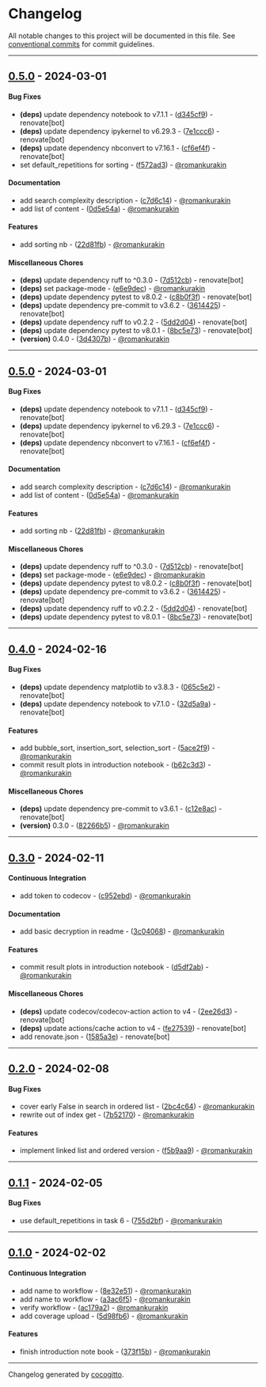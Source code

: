 # Changelog
All notable changes to this project will be documented in this file. See [conventional commits](https://www.conventionalcommits.org/) for commit guidelines.

- - -
## [0.5.0](https://github.com/romankurakin/data-structures-and-algorithms/compare/0.4.1..0.5.0) - 2024-03-01
#### Bug Fixes
- **(deps)** update dependency notebook to v7.1.1 - ([d345cf9](https://github.com/romankurakin/data-structures-and-algorithms/commit/d345cf92543dedf511e60cb0f966f4863b210b38)) - renovate[bot]
- **(deps)** update dependency ipykernel to v6.29.3 - ([7e1ccc6](https://github.com/romankurakin/data-structures-and-algorithms/commit/7e1ccc69b2bb56c470817c22506aa741382cf5be)) - renovate[bot]
- **(deps)** update dependency nbconvert to v7.16.1 - ([cf6ef4f](https://github.com/romankurakin/data-structures-and-algorithms/commit/cf6ef4fe8ce323fa8a901d496a878c59b7afe9f3)) - renovate[bot]
- set default_repetitions for sorting - ([f572ad3](https://github.com/romankurakin/data-structures-and-algorithms/commit/f572ad35edfd76a1619a9a59d503c04f48a53152)) - [@romankurakin](https://github.com/romankurakin)
#### Documentation
- add search complexity description - ([c7d6c14](https://github.com/romankurakin/data-structures-and-algorithms/commit/c7d6c14d3a040959d97e0977778ff556fa9ba9b3)) - [@romankurakin](https://github.com/romankurakin)
- add list of content - ([0d5e54a](https://github.com/romankurakin/data-structures-and-algorithms/commit/0d5e54a4466afa53b2b61d1b847bc020b56cee94)) - [@romankurakin](https://github.com/romankurakin)
#### Features
- add sorting nb - ([22d81fb](https://github.com/romankurakin/data-structures-and-algorithms/commit/22d81fb8cc1111106cbcb68ab7061472cbaf2eee)) - [@romankurakin](https://github.com/romankurakin)
#### Miscellaneous Chores
- **(deps)** update dependency ruff to ^0.3.0 - ([7d512cb](https://github.com/romankurakin/data-structures-and-algorithms/commit/7d512cb418b059e0304f9a11a6329960cc1f001b)) - renovate[bot]
- **(deps)** set package-mode - ([e6e9dec](https://github.com/romankurakin/data-structures-and-algorithms/commit/e6e9dec50f80180793a2142801fe82a50ff5c04a)) - [@romankurakin](https://github.com/romankurakin)
- **(deps)** update dependency pytest to v8.0.2 - ([c8b0f3f](https://github.com/romankurakin/data-structures-and-algorithms/commit/c8b0f3f2ef657adb415b21dc9b76c8f62867dd75)) - renovate[bot]
- **(deps)** update dependency pre-commit to v3.6.2 - ([3614425](https://github.com/romankurakin/data-structures-and-algorithms/commit/36144255c683696e7513293beb87831307c3a031)) - renovate[bot]
- **(deps)** update dependency ruff to v0.2.2 - ([5dd2d04](https://github.com/romankurakin/data-structures-and-algorithms/commit/5dd2d04baf7613943e4065cf7ed90c411aeb9dd4)) - renovate[bot]
- **(deps)** update dependency pytest to v8.0.1 - ([8bc5e73](https://github.com/romankurakin/data-structures-and-algorithms/commit/8bc5e73339949cc8a516240ea13aa62922918919)) - renovate[bot]
- **(version)** 0.4.0 - ([3d4307b](https://github.com/romankurakin/data-structures-and-algorithms/commit/3d4307b44a5c44575b6a1f06159dc3527eb57346)) - [@romankurakin](https://github.com/romankurakin)

- - -

## [0.5.0](https://github.com/romankurakin/data-structures-and-algorithms/compare/0.4.0..0.5.0) - 2024-03-01
#### Bug Fixes
- **(deps)** update dependency notebook to v7.1.1 - ([d345cf9](https://github.com/romankurakin/data-structures-and-algorithms/commit/d345cf92543dedf511e60cb0f966f4863b210b38)) - renovate[bot]
- **(deps)** update dependency ipykernel to v6.29.3 - ([7e1ccc6](https://github.com/romankurakin/data-structures-and-algorithms/commit/7e1ccc69b2bb56c470817c22506aa741382cf5be)) - renovate[bot]
- **(deps)** update dependency nbconvert to v7.16.1 - ([cf6ef4f](https://github.com/romankurakin/data-structures-and-algorithms/commit/cf6ef4fe8ce323fa8a901d496a878c59b7afe9f3)) - renovate[bot]
#### Documentation
- add search complexity description - ([c7d6c14](https://github.com/romankurakin/data-structures-and-algorithms/commit/c7d6c14d3a040959d97e0977778ff556fa9ba9b3)) - [@romankurakin](https://github.com/romankurakin)
- add list of content - ([0d5e54a](https://github.com/romankurakin/data-structures-and-algorithms/commit/0d5e54a4466afa53b2b61d1b847bc020b56cee94)) - [@romankurakin](https://github.com/romankurakin)
#### Features
- add sorting nb - ([22d81fb](https://github.com/romankurakin/data-structures-and-algorithms/commit/22d81fb8cc1111106cbcb68ab7061472cbaf2eee)) - [@romankurakin](https://github.com/romankurakin)
#### Miscellaneous Chores
- **(deps)** update dependency ruff to ^0.3.0 - ([7d512cb](https://github.com/romankurakin/data-structures-and-algorithms/commit/7d512cb418b059e0304f9a11a6329960cc1f001b)) - renovate[bot]
- **(deps)** set package-mode - ([e6e9dec](https://github.com/romankurakin/data-structures-and-algorithms/commit/e6e9dec50f80180793a2142801fe82a50ff5c04a)) - [@romankurakin](https://github.com/romankurakin)
- **(deps)** update dependency pytest to v8.0.2 - ([c8b0f3f](https://github.com/romankurakin/data-structures-and-algorithms/commit/c8b0f3f2ef657adb415b21dc9b76c8f62867dd75)) - renovate[bot]
- **(deps)** update dependency pre-commit to v3.6.2 - ([3614425](https://github.com/romankurakin/data-structures-and-algorithms/commit/36144255c683696e7513293beb87831307c3a031)) - renovate[bot]
- **(deps)** update dependency ruff to v0.2.2 - ([5dd2d04](https://github.com/romankurakin/data-structures-and-algorithms/commit/5dd2d04baf7613943e4065cf7ed90c411aeb9dd4)) - renovate[bot]
- **(deps)** update dependency pytest to v8.0.1 - ([8bc5e73](https://github.com/romankurakin/data-structures-and-algorithms/commit/8bc5e73339949cc8a516240ea13aa62922918919)) - renovate[bot]

- - -

## [0.4.0](https://github.com/romankurakin/data-structures-and-algorithms/compare/0.3.0..0.4.0) - 2024-02-16
#### Bug Fixes
- **(deps)** update dependency matplotlib to v3.8.3 - ([065c5e2](https://github.com/romankurakin/data-structures-and-algorithms/commit/065c5e28060f778f44f41a7cbfcf28f12db65069)) - renovate[bot]
- **(deps)** update dependency notebook to v7.1.0 - ([32d5a9a](https://github.com/romankurakin/data-structures-and-algorithms/commit/32d5a9a23a42e8efc2b448feaf884fbcfeeb9b1c)) - renovate[bot]
#### Features
- add bubble_sort, insertion_sort, selection_sort - ([5ace2f9](https://github.com/romankurakin/data-structures-and-algorithms/commit/5ace2f99cf9f1c00768187ec2bbabd6ea430488e)) - [@romankurakin](https://github.com/romankurakin)
- commit result plots in introduction notebook - ([b62c3d3](https://github.com/romankurakin/data-structures-and-algorithms/commit/b62c3d3c73e5f79f8eb3d87c302af1e18453f666)) - [@romankurakin](https://github.com/romankurakin)
#### Miscellaneous Chores
- **(deps)** update dependency pre-commit to v3.6.1 - ([c12e8ac](https://github.com/romankurakin/data-structures-and-algorithms/commit/c12e8ace1871e91e731b421177d56cf29efd2299)) - renovate[bot]
- **(version)** 0.3.0 - ([82266b5](https://github.com/romankurakin/data-structures-and-algorithms/commit/82266b5268f863e5a2ebb4ce57a68300dbced344)) - [@romankurakin](https://github.com/romankurakin)

- - -

## [0.3.0](https://github.com/romankurakin/data-structures-and-algorithms/compare/0.2.0..0.3.0) - 2024-02-11
#### Continuous Integration
- add token to codecov - ([c952ebd](https://github.com/romankurakin/data-structures-and-algorithms/commit/c952ebdde2c2198d40b9d89ec20e6fb1998c78fb)) - [@romankurakin](https://github.com/romankurakin)
#### Documentation
- add basic decryption in readme - ([3c04068](https://github.com/romankurakin/data-structures-and-algorithms/commit/3c040688e9fdae67f440f6b64ea6e38b1cf49fcb)) - [@romankurakin](https://github.com/romankurakin)
#### Features
- commit result plots in introduction notebook - ([d5df2ab](https://github.com/romankurakin/data-structures-and-algorithms/commit/d5df2abaec014917146c3d264cd738e239c5b4b0)) - [@romankurakin](https://github.com/romankurakin)
#### Miscellaneous Chores
- **(deps)** update codecov/codecov-action action to v4 - ([2ee26d3](https://github.com/romankurakin/data-structures-and-algorithms/commit/2ee26d3bbc2fc26a9d181f7e84d7bbc6e8f418e0)) - renovate[bot]
- **(deps)** update actions/cache action to v4 - ([fe27539](https://github.com/romankurakin/data-structures-and-algorithms/commit/fe275395c67dfc075693d637fa9ad8bf40d24fca)) - renovate[bot]
- add renovate.json - ([1585a3e](https://github.com/romankurakin/data-structures-and-algorithms/commit/1585a3e5c5ecece756268a3a825d1992130f203c)) - renovate[bot]

- - -

## [0.2.0](https://github.com/romankurakin/data-structures-and-algorithms/compare/0.1.1..0.2.0) - 2024-02-08
#### Bug Fixes
- cover early False in search in ordered list - ([2bc4c64](https://github.com/romankurakin/data-structures-and-algorithms/commit/2bc4c640b7698e389ab9e2ac37ac6a801cbb4bca)) - [@romankurakin](https://github.com/romankurakin)
- rewrite out of index get - ([7b52170](https://github.com/romankurakin/data-structures-and-algorithms/commit/7b52170b83328e41bd5215ab02dacf65f2bb421a)) - [@romankurakin](https://github.com/romankurakin)
#### Features
- implement linked list and ordered version - ([f5b9aa9](https://github.com/romankurakin/data-structures-and-algorithms/commit/f5b9aa98027f5692c30f857b2d46be67d1b975d4)) - [@romankurakin](https://github.com/romankurakin)

- - -

## [0.1.1](https://github.com/romankurakin/data-structures-and-algorithms/compare/0.1.0..0.1.1) - 2024-02-05
#### Bug Fixes
- use default_repetitions in task 6 - ([755d2bf](https://github.com/romankurakin/data-structures-and-algorithms/commit/755d2bfb96040a843845016e2a66ff4706699418)) - [@romankurakin](https://github.com/romankurakin)

- - -

## [0.1.0](https://github.com/romankurakin/data-structures-and-algorithms/compare/733defce817340daec052668b6172ede23bcfad0..0.1.0) - 2024-02-02
#### Continuous Integration
- add name to workflow - ([8e32e51](https://github.com/romankurakin/data-structures-and-algorithms/commit/8e32e513c79b07233c92fdbcda6441f86c645eea)) - [@romankurakin](https://github.com/romankurakin)
- add name to workflow - ([a3ac6f5](https://github.com/romankurakin/data-structures-and-algorithms/commit/a3ac6f5389b8f1f30339c4a522cfca344bdf7fd9)) - [@romankurakin](https://github.com/romankurakin)
- verify workflow - ([ac179a2](https://github.com/romankurakin/data-structures-and-algorithms/commit/ac179a2757a310ac44e9005ecfd0233c1f7824d7)) - [@romankurakin](https://github.com/romankurakin)
- add coverage upload - ([5d98fb6](https://github.com/romankurakin/data-structures-and-algorithms/commit/5d98fb657bb70607eef717e53488a4dad246e9ec)) - [@romankurakin](https://github.com/romankurakin)
#### Features
- finish introduction note book - ([373f15b](https://github.com/romankurakin/data-structures-and-algorithms/commit/373f15bdf719e75e73237a4c2d3af5bc06c69fa7)) - [@romankurakin](https://github.com/romankurakin)

- - -

Changelog generated by [cocogitto](https://github.com/cocogitto/cocogitto).